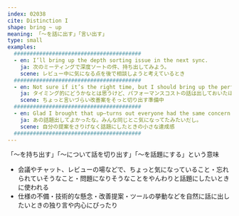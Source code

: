 ```yaml
---
index: 02038
cite: Distinction I
shape: bring ~ up
meaning: 「〜を話に出す」「言い出す」
type: small
examples:
  ########################################
  - en: I’ll bring up the depth sorting issue in the next sync.
    ja: 次のミーティングで深度ソートの件、持ち出してみよう。
    scene: レビュー中に気になる点を後で相談しようと考えているとき
  ########################################
  - en: Not sure if it’s the right time, but I should bring up the performance cost.
    ja: タイミング的にどうかなとは思うけど、パフォーマンスコストの話は出しておいたほうがいいよな…。
    scene: ちょっと言いづらい改善案をそっと切り出す準備中
  ########################################
  - en: Glad I brought that up—turns out everyone had the same concern.
    ja: あの話題出してよかったな。みんな同じとこ気になってたみたいだし。
    scene: 自分の提案をさりげなく話題にしたときの小さな達成感
  ########################################
---
```


「〜を持ち出す」「〜について話を切り出す」「〜を話題にする」という意味

- 会議やチャット、レビューの場などで、ちょっと気になっていること・忘れられていそうなこと・問題になりそうなことをやんわりと話題にしたいときに使われる
- 仕様の不備・技術的な懸念・改善提案・ツールの挙動などを自然に話に出したいときの独り言や内心にぴったり
